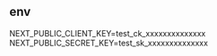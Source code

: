 ## env

NEXT_PUBLIC_CLIENT_KEY=test_ck_xxxxxxxxxxxxxx
NEXT_PUBLIC_SECRET_KEY=test_sk_xxxxxxxxxxxxxx

